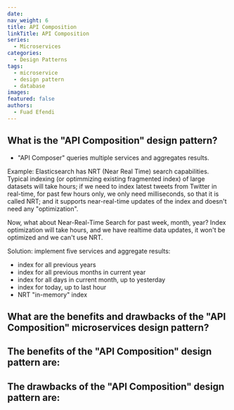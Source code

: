 ```yaml
---
date:
nav_weight: 6
title: API Composition
linkTitle: API Composition
series:
  - Microservices
categories:
  - Design Patterns
tags:
  - microservice
  - design pattern
  - database
images:
featured: false
authors:
  - Fuad Efendi
---
```


## What is the "API Composition" design pattern? 
- "API Composer" queries multiple services and aggregates results.

Example: Elasticsearch has NRT (Near Real Time) search capabilities. Typical indexing (or optimmizing existing fragmented index) of large datasets will take hours; if we need to index latest tweets from Twitter in real-time, for past few hours only, we only need milliseconds, so that it is called NRT; and it supports near-real-time updates of the index and doesn't need any "optimization".

Now, what about Near-Real-Time Search for past week, month, year? Index optimization will take hours, and we have realtime data updates, it won't be optimized and we can't use NRT.

Solution: implement five services and aggregate results:
- index for all previous years
- index for all previous months in current year
- index for all days in current month, up to yesterday
- index for today, up to last hour
- NRT "in-memory" index




## What are the benefits and drawbacks of the "API Composition" microservices design pattern?

The benefits of the "API Composition" design pattern are:
- 


The drawbacks of the "API Composition" design pattern are:
- 
